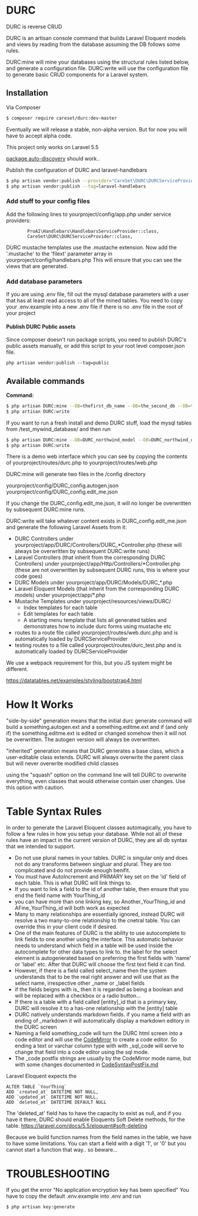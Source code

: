 # DURC
DURC is reverse CRUD

DURC is an artisan console command that builds Laravel Eloquent models and views by reading from the database assuming the DB follows some rules.

DURC:mine will mine your databases using the structural rules listed below, and generate a configuration file.
DURC:write will use the configuration file to generate basic CRUD components for a Laravel system.

## Installation

Via Composer

```bash
$ composer require careset/durc:dev-master
```

Eventually we will release a stable, non-alpha version. But for now you will have to accept alpha code.

This project only works on Laravel 5.5

[package auto-discovery](https://medium.com/@taylorotwell/package-auto-discovery-in-laravel-5-5-ea9e3ab20518) should work..

Publish the configuration of DURC and laravel-handlebars

```bash
$ php artisan vendor:publish --provider="CareSet\DURC\DURCServiceProvider"
$ php artisan vendor:publish --tag=laravel-handlebars
```
### Add stuff to your config files

Add the following lines to yourproject/config/app.php
under service providers:

```
        ProAI\Handlebars\HandlebarsServiceProvider::class,
        CareSet\DURC\DURCServiceProvider::class,
```

DURC mustache templates use the .mustache extension. 
Now add the '.mustache' to the 'filext' parameter array in yourproject/config/handlebars.php
This will ensure that you can see the views that are generated.

### Add database parameters
If you are using .env file, fill out the mysql database parameters with a user that has at least read
access to all of the mined tables. You need to copy your .env.example into a new .env file if there is no
.env file in the root of your project

#### Publish DURC Public assets
Since composer doesn't run package scripts, you need to publish DURC's public assets manually, or add this script to 
your root level composer.json file.

```
php artisan vendor:publish --tag=public
```

## Available commands

**Command:**
```bash
$ php artisan DURC:mine --DB=thefirst_db_name --DB=the_second_db --DB=the_third (etc...)
$ php artisan DURC:write
```


If you want to run a fresh install and demo DURC stuff, load the mysql tables from /test_mywind_database/ and then run
```bash
$ php artisan DURC:mine --DB=DURC_northwind_model --DB=DURC_northwind_data --DB=DURC_aaaDurctest --DB=DURC_irs
$ php artisan DURC:write
```

There is a demo web interface which you can see by copying the contents of yourproject/routes/durc.php 
to yourproject/routes/web.php

DURC:mine will generate two files in the /config directory

 yourproject/config/DURC_config.autogen.json
 yourproject/config/DURC_config.edit_me.json

If you change the DURC_config.edit_me.json, it will no longer be overwritten by subsequent DURC:mine runs.

DURC:write will take whatever content exists in DURC_config.edit_me.json and generate the following Laravel Assets from it:

* DURC Controllers under yourproject/app/DURC/Controllers/DURC_*Controller.php (these will always be overwritten by subsequent DURC:write runs)
* Laravel Controllers (that inherit from the corresponding DURC Controllers) under yourproject/app/Http/Controllers/*Controller.php (these are not overwritten by subsequent DURC runs, this is where your code goes)
* DURC Models under yourproject/app/DURC/Models/DURC_*.php
* Laravel Eloquent Models (that inherit from the corresponding DURC models) under yourproject/app/*.php
* Mustache Templates under yourproject/resources/views/DURC/ 
  * Index templates for each table
  * Edit templates for each table
  * A starting menu template that lists all generated tables and demonstrates how to include durc forms using mustache etc
* routes to a route file called yourproject/routes/web.durc.php and is automatically loaded by DURCServiceProvider
* testing routes to a file called yourproject/routes/durc_test.php and is automatically loaded by DURCServiceProvider

We use a webpack requirement for this, but you JS system might be different.

https://datatables.net/examples/styling/bootstrap4.html

# How It Works

"side-by-side" generation means that the initial durc generate command will build a something.autogen.ext and a something.editme.ext and 
if (and only if) the something.editme.ext is edited or changed somehow then it will not be overwritten. 
The autogen version will always be overwritten. 

"inherited" generation means that DURC generates a base class, which a user-editable class extends. DURC will always overwrite the parent class
but will never overwrite modified child classes

using the "squash" option on the command line will tell DURC to overwrite everything, even classes that would otherwise contain user changes.
Use this option with caution.  

# Table Syntax Rules

In order to generate the Laravel Eloquent classes automagically, you have to follow a few rules
in how you setup your database. While not all of these rules have an impact in the current
version of DURC, they are all db syntax that we intended to support. 


* Do not use plural names in your tables. DURC is singular only and does not do any transforms between singluar and plural. They are too complicated and do not provide enough benifit.
* You must have AutoIncrement and PRIMARY key set on the 'id' field of each table. This is what DURC will link things to.
* If you want to link a field to the id of another table, then ensure that you end the field name with YourThing_id
* you can have more than one linking key, so Another_YourThing_id and AFine_YourThing_id will both work as expected
* Many to many relationships are essentially ignored, instead DURC will resolve a two many-to-one relationship to the cnetral table. You can override this in your client code if desired. 
* One of the main features of DURC is the ability to use autocomplete to link fields to one another using the interface. This automatic behavior needs to understand which field in a table will be used inside the autocomplete for other data types to link to. the label for the select element is autogenerated based on preferring the first fields with 'name' or 'label' etc. After that DURC will choose the first text field it can find.  
* However, if there is a field called select_name then the system understands that to be the real right answer and will use that as the select name, irrespective other _name or _label fields
* if the fields beigns with is_ then it is regarded as being a boolean and will be replaced with a checkbox or a radio button...
* If there is a table with a field called [entity]_id that is a primary key, DURC will resolve it to a has-one relationship with the [entity] table
* DURC natively understands markdown fields. if you name a field with an ending of _markdown it will automatically display a markdown editory in the DURC screen
* Naming a field something_code will turn the DURC html screen into a code editor and will use the [CodeMirror](http://codemirror.net/) to create a code editor. So ending a text or varchar column type with with _sql_code will serve to change that field into a code editor using the sql mode. 
* The _code postfix strings are usually by the CodeMirror mode name, but with some changes documented in [CodeSyntaxPostFix.md](./CodeSyntaxPostFix.md)


Laravel Eloquent expects the 

    ALTER TABLE `YourThing`
    ADD `created_at` DATETIME NOT NULL,  
    ADD `updated_at` DATETIME NOT NULL,
    ADD `deleted_at` DATETIME DEFAULT NULL

The 'deleted_at' field has to have the capacity to exist as null, and if you have it there, DURC should enable Eloquents Soft Delete methods, for the table. https://laravel.com/docs/5.5/eloquent#soft-deleting 

Because we build function names from the field names in the table, we have to have some limitations.
You can start a field with a digit '1', or '0' but you cannot start a function that way.. so beware...


# TROUBLESHOOTING

If you get the error "No application encryption key has been specified"
You have to copy the default .env.example into .env and run 
```bash
$ php artisan key:generate
```


